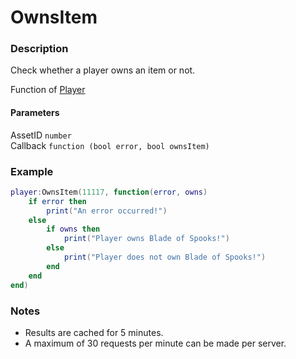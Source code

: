 # OwnsItem
### Description
Check whether a player owns an item or not.

Function of [Player](/classes/Player/)

#### Parameters
AssetID `number`  
Callback `function (bool error, bool ownsItem)`

### Example
```lua
player:OwnsItem(11117, function(error, owns)
    if error then
        print("An error occurred!")
    else
        if owns then
            print("Player owns Blade of Spooks!")
        else
            print("Player does not own Blade of Spooks!")
        end
    end
end)
```

### Notes
- Results are cached for 5 minutes.
- A maximum of 30 requests per minute can be made per server.
